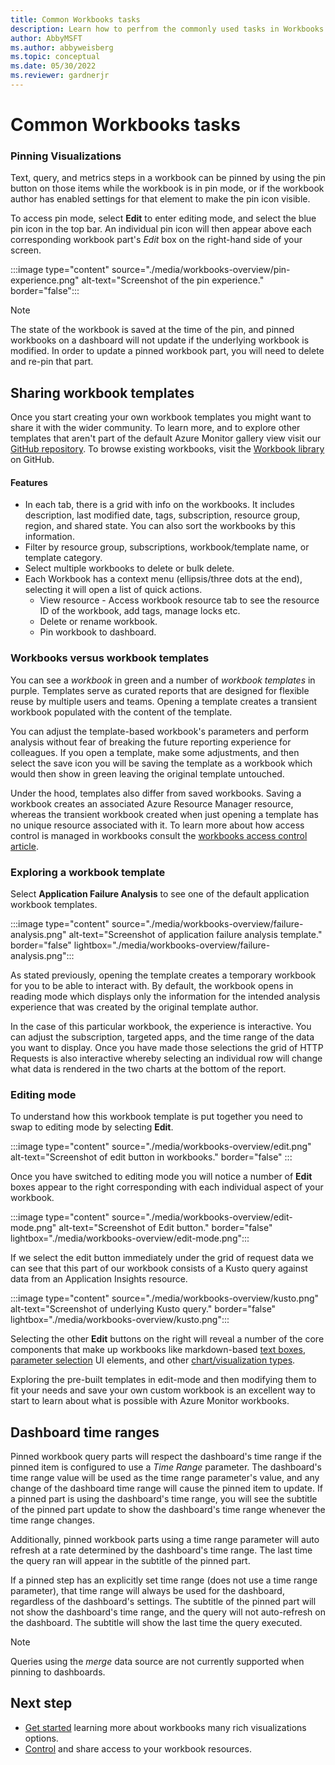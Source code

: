 ```yaml
---
title: Common Workbooks tasks
description: Learn how to perfrom the commonly used tasks in Workbooks.
author: AbbyMSFT
ms.author: abbyweisberg
ms.topic: conceptual
ms.date: 05/30/2022
ms.reviewer: gardnerjr 
---
```


# Common Workbooks tasks

### Pinning Visualizations

Text, query, and metrics steps in a workbook can be pinned by using the pin button on those items while the workbook is in pin mode, or if the workbook author has enabled settings for that element to make the pin icon visible.

To access pin mode, select **Edit** to enter editing mode, and select the blue pin icon in the top bar. An individual pin icon will then appear above each corresponding workbook part's *Edit* box on the right-hand side of your screen.

:::image type="content" source="./media/workbooks-overview/pin-experience.png" alt-text="Screenshot of the pin experience." border="false":::

> [!NOTE]
> The state of the workbook is saved at the time of the pin, and pinned workbooks on a dashboard will not update if the underlying workbook is modified. In order to update a pinned workbook part, you will need to delete and re-pin that part.

## Sharing workbook templates

Once you start creating your own workbook templates you might want to share it with the wider community. To learn more, and to explore other templates that aren't part of the default Azure Monitor gallery view visit our [GitHub repository](https://github.com/Microsoft/Application-Insights-Workbooks/blob/master/README.md). To browse existing workbooks, visit the [Workbook library](https://github.com/microsoft/Application-Insights-Workbooks/tree/master/Workbooks) on GitHub.



#### Features

* In each tab, there is a grid with info on the workbooks. It includes description, last modified date, tags, subscription, resource group, region, and shared state. You can also sort the workbooks by this information.
* Filter by resource group, subscriptions, workbook/template name, or template category.
* Select multiple workbooks to delete or bulk delete.
* Each Workbook has a context menu (ellipsis/three dots at the end), selecting it will open a list of quick actions.
    * View resource - Access workbook resource tab to see the resource ID of the workbook, add tags, manage locks etc.
    * Delete or rename workbook.
    * Pin workbook to dashboard.

### Workbooks versus workbook templates

You can see a _workbook_ in green and a number of _workbook templates_ in purple. Templates serve as curated reports that are designed for flexible reuse by multiple users and teams. Opening a template creates a transient workbook populated with the content of the template.

You can adjust the template-based workbook's parameters and perform analysis without fear of breaking the future reporting experience for colleagues. If you open a template, make some adjustments, and then select the save icon you will be saving the template as a workbook which would then show in green leaving the original template untouched.

Under the hood, templates also differ from saved workbooks. Saving a workbook creates an associated Azure Resource Manager resource, whereas the transient workbook created when just opening a template has no unique resource associated with it. To learn more about how access control is managed in workbooks consult the [workbooks access control article](../visualize/workbooks-access-control.md).

### Exploring a workbook template

Select **Application Failure Analysis** to see one of the default application workbook templates.

:::image type="content" source="./media/workbooks-overview/failure-analysis.png" alt-text="Screenshot of application failure analysis template." border="false" lightbox="./media/workbooks-overview/failure-analysis.png":::

As stated previously, opening the template creates a temporary workbook for you to be able to interact with. By default, the workbook opens in reading mode which displays only the information for the intended analysis experience that was created by the original template author.

In the case of this particular workbook, the experience is interactive. You can adjust the subscription, targeted apps, and the time range of the data you want to display. Once you have made those selections the grid of HTTP Requests is also interactive whereby selecting an individual row will change what data is rendered in the two charts at the bottom of the report.

### Editing mode

To understand how this workbook template is put together you need to swap to editing mode by selecting **Edit**.

:::image type="content" source="./media/workbooks-overview/edit.png" alt-text="Screenshot of edit button in workbooks." border="false" :::

Once you have switched to editing mode you will notice a number of **Edit** boxes appear to the right corresponding with each individual aspect of your workbook.

:::image type="content" source="./media/workbooks-overview/edit-mode.png" alt-text="Screenshot of Edit button." border="false" lightbox="./media/workbooks-overview/edit-mode.png":::

If we select the edit button immediately under the grid of request data we can see that this part of our workbook consists of a Kusto query against data from an Application Insights resource.

:::image type="content" source="./media/workbooks-overview/kusto.png" alt-text="Screenshot of underlying Kusto query." border="false" lightbox="./media/workbooks-overview/kusto.png":::

Selecting the other **Edit** buttons on the right will reveal a number of the core components that make up workbooks like markdown-based [text boxes](../visualize/workbooks-text-visualizations.md), [parameter selection](../visualize/workbooks-parameters.md) UI elements, and other [chart/visualization types](#visualizations).

Exploring the pre-built templates in edit-mode and then modifying them to fit your needs and save your own custom workbook is an excellent way to start to learn about what is possible with Azure Monitor workbooks.

## Dashboard time ranges

Pinned workbook query parts will respect the dashboard's time range if the pinned item is configured to use a *Time Range* parameter. The dashboard's time range value will be used as the time range parameter's value, and any change of the dashboard time range will cause the pinned item to update. If a pinned part is using the dashboard's time range, you will see the subtitle of the pinned part update to show the dashboard's time range whenever the time range changes.

Additionally, pinned workbook parts using a time range parameter will auto refresh at a rate determined by the dashboard's time range. The last time the query ran will appear in the subtitle of the pinned part.

If a pinned step has an explicitly set time range (does not use a time range parameter), that time range will always be used for the dashboard, regardless of the dashboard's settings. The subtitle of the pinned part will not show the dashboard's time range, and the query will not auto-refresh on the dashboard. The subtitle will show the last time the query executed.

> [!NOTE]
> Queries using the *merge* data source are not currently supported when pinning to dashboards.




## Next step

* [Get started](#visualizations) learning more about workbooks many rich visualizations options.
* [Control](../visualize/workbooks-access-control.md) and share access to your workbook resources.